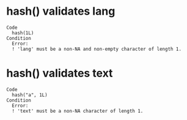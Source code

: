 # hash() validates lang

    Code
      hash(1L)
    Condition
      Error:
      ! 'lang' must be a non-NA and non-empty character of length 1.

# hash() validates text

    Code
      hash("a", 1L)
    Condition
      Error:
      ! 'text' must be a non-NA character of length 1.

